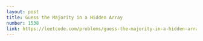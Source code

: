 ```yaml
---
layout: post
title: Guess the Majority in a Hidden Array
number: 1538
link: https://leetcode.com/problems/guess-the-majority-in-a-hidden-array
---
```

